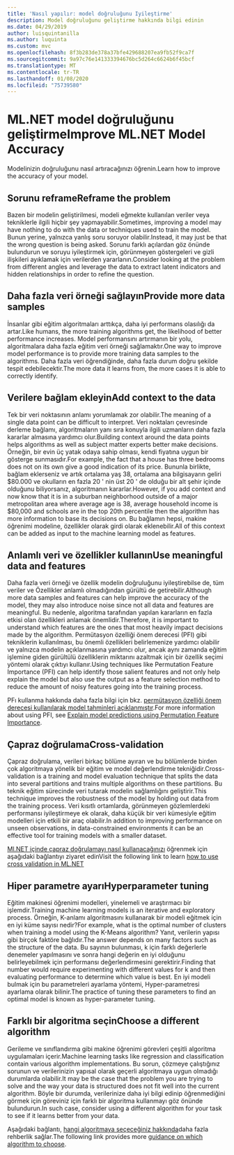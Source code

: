 ```yaml
---
title: 'Nasıl yapılır: model doğruluğunu Iyileştirme'
description: Model doğruluğunu geliştirme hakkında bilgi edinin
ms.date: 04/29/2019
author: luisquintanilla
ms.author: luquinta
ms.custom: mvc
ms.openlocfilehash: 8f3b283de378a37bfe429688207ea9fb52f9ca7f
ms.sourcegitcommit: 9a97c76e141333394676bc5d264c6624b6f45bcf
ms.translationtype: MT
ms.contentlocale: tr-TR
ms.lasthandoff: 01/08/2020
ms.locfileid: "75739580"
---
```

# <a name="improve-mlnet-model-accuracy"></a><span data-ttu-id="c9765-103">ML.NET model doğruluğunu geliştirme</span><span class="sxs-lookup"><span data-stu-id="c9765-103">Improve ML.NET Model Accuracy</span></span>

<span data-ttu-id="c9765-104">Modelinizin doğruluğunu nasıl artıracağınızı öğrenin.</span><span class="sxs-lookup"><span data-stu-id="c9765-104">Learn how to improve the accuracy of your model.</span></span>

## <a name="reframe-the-problem"></a><span data-ttu-id="c9765-105">Sorunu reframe</span><span class="sxs-lookup"><span data-stu-id="c9765-105">Reframe the problem</span></span>

<span data-ttu-id="c9765-106">Bazen bir modelin geliştirilmesi, modeli eğmekte kullanılan veriler veya tekniklerle ilgili hiçbir şey yapmayabilir.</span><span class="sxs-lookup"><span data-stu-id="c9765-106">Sometimes, improving a model may have nothing to do with the data or techniques used to train the model.</span></span> <span data-ttu-id="c9765-107">Bunun yerine, yalnızca yanlış soru soruyor olabilir.</span><span class="sxs-lookup"><span data-stu-id="c9765-107">Instead, it may just be that the wrong question is being asked.</span></span> <span data-ttu-id="c9765-108">Sorunu farklı açılardan göz önünde bulundurun ve soruyu iyileştirmek için, görünmeyen göstergeleri ve gizli ilişkileri ayıklamak için verilerden yararlanın.</span><span class="sxs-lookup"><span data-stu-id="c9765-108">Consider looking at the problem from different angles and leverage the data to extract latent indicators and hidden relationships in order to refine the question.</span></span>

## <a name="provide-more-data-samples"></a><span data-ttu-id="c9765-109">Daha fazla veri örneği sağlayın</span><span class="sxs-lookup"><span data-stu-id="c9765-109">Provide more data samples</span></span>

<span data-ttu-id="c9765-110">İnsanlar gibi eğitim algoritmaları arttıkça, daha iyi performans olasılığı da artar.</span><span class="sxs-lookup"><span data-stu-id="c9765-110">Like humans, the more training algorithms get, the likelihood of better performance increases.</span></span> <span data-ttu-id="c9765-111">Model performansını artırmanın bir yolu, algoritmalara daha fazla eğitim veri örneği sağlamaktır.</span><span class="sxs-lookup"><span data-stu-id="c9765-111">One way to improve model performance is to provide more training data samples to the algorithms.</span></span> <span data-ttu-id="c9765-112">Daha fazla veri öğrendiğinde, daha fazla durum doğru şekilde tespit edebilecektir.</span><span class="sxs-lookup"><span data-stu-id="c9765-112">The more data it learns from, the more cases it is able to correctly identify.</span></span>

## <a name="add-context-to-the-data"></a><span data-ttu-id="c9765-113">Verilere bağlam ekleyin</span><span class="sxs-lookup"><span data-stu-id="c9765-113">Add context to the data</span></span>

<span data-ttu-id="c9765-114">Tek bir veri noktasının anlamı yorumlamak zor olabilir.</span><span class="sxs-lookup"><span data-stu-id="c9765-114">The meaning of a single data point can be difficult to interpret.</span></span> <span data-ttu-id="c9765-115">Veri noktaları çevresinde derleme bağlamı, algoritmaların yanı sıra konuyla ilgili uzmanların daha fazla kararlar almasına yardımcı olur.</span><span class="sxs-lookup"><span data-stu-id="c9765-115">Building context around the data points helps algorithms as well as subject matter experts better make decisions.</span></span> <span data-ttu-id="c9765-116">Örneğin, bir evin üç yatak odaya sahip olması, kendi fiyatına uygun bir gösterge sunmasıdır.</span><span class="sxs-lookup"><span data-stu-id="c9765-116">For example, the fact that a house has three bedrooms does not on its own give a good indication of its price.</span></span> <span data-ttu-id="c9765-117">Bununla birlikte, bağlam eklerseniz ve artık ortalama yaş 38, ortalama ana bilgisayarın geliri $80.000 ve okulların en fazla 20 ' nin üst 20 ' de olduğu bir alt şehir içinde olduğunu biliyorsanız, algoritmanın kararlar.</span><span class="sxs-lookup"><span data-stu-id="c9765-117">However, if you add context and now know that it is in a suburban neighborhood outside of a major metropolitan area where average age is 38, average household income is $80,000 and schools are in the top 20th percentile then the algorithm has more information to base its decisions on.</span></span> <span data-ttu-id="c9765-118">Bu bağlamın hepsi, makine öğrenimi modeline, özellikler olarak girdi olarak eklenebilir.</span><span class="sxs-lookup"><span data-stu-id="c9765-118">All of this context can be added as input to the machine learning model as features.</span></span>

## <a name="use-meaningful-data-and-features"></a><span data-ttu-id="c9765-119">Anlamlı veri ve özellikler kullanın</span><span class="sxs-lookup"><span data-stu-id="c9765-119">Use meaningful data and features</span></span>

<span data-ttu-id="c9765-120">Daha fazla veri örneği ve özellik modelin doğruluğunu iyileştirebilse de, tüm veriler ve Özellikler anlamlı olmadığından gürültü de getirebilir.</span><span class="sxs-lookup"><span data-stu-id="c9765-120">Although more data samples and features can help improve the accuracy of the model, they may also introduce noise since not all data and features are meaningful.</span></span> <span data-ttu-id="c9765-121">Bu nedenle, algoritma tarafından yapılan kararların en fazla etkisi olan özellikleri anlamak önemlidir.</span><span class="sxs-lookup"><span data-stu-id="c9765-121">Therefore, it is important to understand which features are the ones that most heavily impact decisions made by the algorithm.</span></span> <span data-ttu-id="c9765-122">Permütasyon özelliği önem derecesi (PFI) gibi tekniklerin kullanılması, bu önemli özellikleri belirlemenize yardımcı olabilir ve yalnızca modelin açıklanmasına yardımcı olur, ancak aynı zamanda eğitim işlemine giden gürültülü özelliklerin miktarını azaltmak için bir özellik seçimi yöntemi olarak çıktıyı kullanır.</span><span class="sxs-lookup"><span data-stu-id="c9765-122">Using techniques like Permutation Feature Importance (PFI) can help identify those salient features and not only help explain the model but also use the output as a feature selection method to reduce the amount of noisy features going into the training process.</span></span>

<span data-ttu-id="c9765-123">PFı kullanma hakkında daha fazla bilgi için bkz. [permütasyon özelliği önem derecesi kullanılarak model tahminleri açıklanmıştır](../how-to-guides/explain-machine-learning-model-permutation-feature-importance-ml-net.md).</span><span class="sxs-lookup"><span data-stu-id="c9765-123">For more information about using PFI, see [Explain model predictions using Permutation Feature Importance](../how-to-guides/explain-machine-learning-model-permutation-feature-importance-ml-net.md).</span></span>

## <a name="cross-validation"></a><span data-ttu-id="c9765-124">Çapraz doğrulama</span><span class="sxs-lookup"><span data-stu-id="c9765-124">Cross-validation</span></span>

<span data-ttu-id="c9765-125">Çapraz doğrulama, verileri birkaç bölüme ayıran ve bu bölümlerde birden çok algoritmaya yönelik bir eğitim ve model değerlendirme tekniğidir.</span><span class="sxs-lookup"><span data-stu-id="c9765-125">Cross-validation is a training and model evaluation technique that splits the data into several partitions and trains multiple algorithms on these partitions.</span></span> <span data-ttu-id="c9765-126">Bu teknik eğitim sürecinde veri tutarak modelin sağlamlığını geliştirir.</span><span class="sxs-lookup"><span data-stu-id="c9765-126">This technique improves the robustness of the model by holding out data from the training process.</span></span> <span data-ttu-id="c9765-127">Veri kısıtlı ortamlarda, görünmeyen gözlemlerdeki performansı iyileştirmeye ek olarak, daha küçük bir veri kümesiyle eğitim modelleri için etkili bir araç olabilir.</span><span class="sxs-lookup"><span data-stu-id="c9765-127">In addition to improving performance on unseen observations, in data-constrained environments it can be an effective tool for training models with a smaller dataset.</span></span>

<span data-ttu-id="c9765-128">[Ml.NET içinde çapraz doğrulamayı nasıl kullanacağınızı](../how-to-guides/train-machine-learning-model-cross-validation-ml-net.md) öğrenmek için aşağıdaki bağlantıyı ziyaret edin</span><span class="sxs-lookup"><span data-stu-id="c9765-128">Visit the following link to learn [how to use cross validation in ML.NET](../how-to-guides/train-machine-learning-model-cross-validation-ml-net.md)</span></span>

## <a name="hyperparameter-tuning"></a><span data-ttu-id="c9765-129">Hiper parametre ayarı</span><span class="sxs-lookup"><span data-stu-id="c9765-129">Hyperparameter tuning</span></span>

<span data-ttu-id="c9765-130">Eğitim makinesi öğrenimi modelleri, yinelemeli ve araştırmacı bir işlemdir.</span><span class="sxs-lookup"><span data-stu-id="c9765-130">Training machine learning models is an iterative and exploratory process.</span></span> <span data-ttu-id="c9765-131">Örneğin, K-anlamı algoritmasını kullanarak bir modeli eğitmek için en iyi küme sayısı nedir?</span><span class="sxs-lookup"><span data-stu-id="c9765-131">For example, what is the optimal number of clusters when training a model using the K-Means algorithm?</span></span> <span data-ttu-id="c9765-132">Yanıt, verilerin yapısı gibi birçok faktöre bağlıdır.</span><span class="sxs-lookup"><span data-stu-id="c9765-132">The answer depends on many factors such as the structure of the data.</span></span> <span data-ttu-id="c9765-133">Bu sayının bulunması, k için farklı değerlerle denemeler yapılmasını ve sonra hangi değerin en iyi olduğunu belirleyebilmek için performansı değerlendirmesini gerektirir.</span><span class="sxs-lookup"><span data-stu-id="c9765-133">Finding that number would require experimenting with different values for k and then evaluating performance to determine which value is best.</span></span> <span data-ttu-id="c9765-134">En iyi modeli bulmak için bu parametreleri ayarlama yöntemi, Hyper-parametresi ayarlama olarak bilinir.</span><span class="sxs-lookup"><span data-stu-id="c9765-134">The practice of tuning these parameters to find an optimal model is known as hyper-parameter tuning.</span></span>

## <a name="choose-a-different-algorithm"></a><span data-ttu-id="c9765-135">Farklı bir algoritma seçin</span><span class="sxs-lookup"><span data-stu-id="c9765-135">Choose a different algorithm</span></span>

<span data-ttu-id="c9765-136">Gerileme ve sınıflandırma gibi makine öğrenimi görevleri çeşitli algoritma uygulamaları içerir.</span><span class="sxs-lookup"><span data-stu-id="c9765-136">Machine learning tasks like regression and classification contain various algorithm implementations.</span></span> <span data-ttu-id="c9765-137">Bu sorun, çözmeye çalıştığınız sorunun ve verilerinizin yapısal olarak geçerli algoritmaya uygun olmadığı durumlarda olabilir.</span><span class="sxs-lookup"><span data-stu-id="c9765-137">It may be the case that the problem you are trying to solve and the way your data is structured does not fit well into the current algorithm.</span></span> <span data-ttu-id="c9765-138">Böyle bir durumda, verilerinize daha iyi bilgi edinip öğrenmediğini görmek için göreviniz için farklı bir algoritma kullanmayı göz önünde bulundurun.</span><span class="sxs-lookup"><span data-stu-id="c9765-138">In such case, consider using a different algorithm for your task to see if it learns better from your data.</span></span>

<span data-ttu-id="c9765-139">Aşağıdaki bağlantı, [hangi algoritmaya seçeceğiniz hakkında](../how-to-choose-an-ml-net-algorithm.md)daha fazla rehberlik sağlar.</span><span class="sxs-lookup"><span data-stu-id="c9765-139">The following link provides more [guidance on which algorithm to choose](../how-to-choose-an-ml-net-algorithm.md).</span></span>
